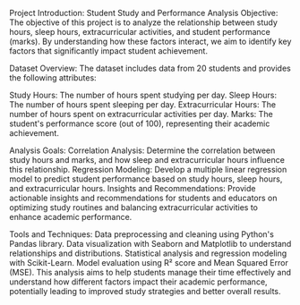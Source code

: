 Project Introduction: Student Study and Performance Analysis
Objective:
The objective of this project is to analyze the relationship between study hours, sleep hours, extracurricular activities, and student performance (marks). By understanding how these factors interact, we aim to identify key factors that significantly impact student achievement.

Dataset Overview:
The dataset includes data from 20 students and provides the following attributes: 

Study Hours: The number of hours spent studying per day.
Sleep Hours: The number of hours spent sleeping per day.
Extracurricular Hours: The number of hours spent on extracurricular activities per day.
Marks: The student's performance score (out of 100), representing their academic achievement.

Analysis Goals:
Correlation Analysis: Determine the correlation between study hours and marks, and how sleep and extracurricular hours influence this relationship.
Regression Modeling: Develop a multiple linear regression model to predict student performance based on study hours, sleep hours, and extracurricular hours.
Insights and Recommendations: Provide actionable insights and recommendations for students and educators on optimizing study routines and balancing extracurricular activities to enhance academic performance.

Tools and Techniques:
Data preprocessing and cleaning using Python's Pandas library.
Data visualization with Seaborn and Matplotlib to understand relationships and distributions.
Statistical analysis and regression modeling with Scikit-Learn.
Model evaluation using R² score and Mean Squared Error (MSE).
This analysis aims to help students manage their time effectively and understand how different factors impact their academic performance, potentially leading to improved study strategies and better overall results.
